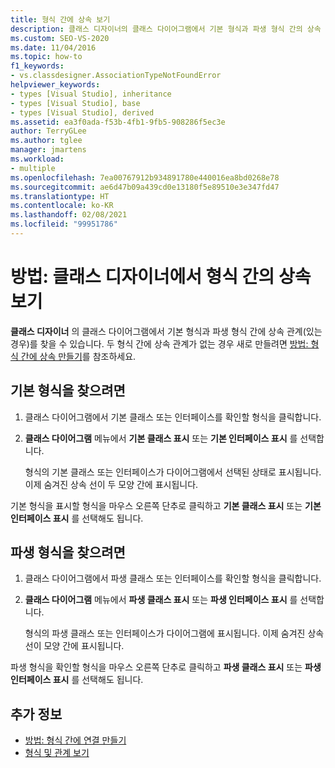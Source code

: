 ```yaml
---
title: 형식 간에 상속 보기
description: 클래스 디자이너의 클래스 다이어그램에서 기본 형식과 파생 형식 간의 상속 관계를 찾는 방법을 알아봅니다.
ms.custom: SEO-VS-2020
ms.date: 11/04/2016
ms.topic: how-to
f1_keywords:
- vs.classdesigner.AssociationTypeNotFoundError
helpviewer_keywords:
- types [Visual Studio], inheritance
- types [Visual Studio], base
- types [Visual Studio], derived
ms.assetid: ea3f0ada-f53b-4fb1-9fb5-908286f5ec3e
author: TerryGLee
ms.author: tglee
manager: jmartens
ms.workload:
- multiple
ms.openlocfilehash: 7ea00767912b934891780e440016ea8bd0268e78
ms.sourcegitcommit: ae6d47b09a439cd0e13180f5e89510e3e347fd47
ms.translationtype: HT
ms.contentlocale: ko-KR
ms.lasthandoff: 02/08/2021
ms.locfileid: "99951786"
---
```

# <a name="how-to-view-inheritance-between-types-in-class-designer"></a>방법: 클래스 디자이너에서 형식 간의 상속 보기

**클래스 디자이너** 의 클래스 다이어그램에서 기본 형식과 파생 형식 간에 상속 관계(있는 경우)를 찾을 수 있습니다. 두 형식 간에 상속 관계가 없는 경우 새로 만들려면 [방법: 형식 간에 상속 만들기](how-to-create-inheritance-between-types.md)를 참조하세요.

## <a name="to-find-the-base-type"></a>기본 형식을 찾으려면

1. 클래스 다이어그램에서 기본 클래스 또는 인터페이스를 확인할 형식을 클릭합니다.

2. **클래스 다이어그램** 메뉴에서 **기본 클래스 표시** 또는 **기본 인터페이스 표시** 를 선택합니다.

     형식의 기본 클래스 또는 인터페이스가 다이어그램에서 선택된 상태로 표시됩니다. 이제 숨겨진 상속 선이 두 모양 간에 표시됩니다.

기본 형식을 표시할 형식을 마우스 오른쪽 단추로 클릭하고 **기본 클래스 표시** 또는 **기본 인터페이스 표시** 를 선택해도 됩니다.

## <a name="to-find-the-derived-types"></a>파생 형식을 찾으려면

1. 클래스 다이어그램에서 파생 클래스 또는 인터페이스를 확인할 형식을 클릭합니다.

2. **클래스 다이어그램** 메뉴에서 **파생 클래스 표시** 또는 **파생 인터페이스 표시** 를 선택합니다.

     형식의 파생 클래스 또는 인터페이스가 다이어그램에 표시됩니다. 이제 숨겨진 상속 선이 모양 간에 표시됩니다.

파생 형식을 확인할 형식을 마우스 오른쪽 단추로 클릭하고 **파생 클래스 표시** 또는 **파생 인터페이스 표시** 를 선택해도 됩니다.

## <a name="see-also"></a>추가 정보

- [방법: 형식 간에 연결 만들기](how-to-create-associations-between-types.md)
- [형식 및 관계 보기](designing-and-viewing-classes-and-types.md)

